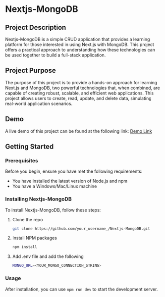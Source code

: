 # Nextjs-MongoDB

## Project Description

Nextjs-MongoDB is a simple CRUD application that provides a learning platform for those interested in using Next.js with MongoDB. This project offers a practical approach to understanding how these technologies can be used together to build a full-stack application.

## Project Purpose

The purpose of this project is to provide a hands-on approach for learning Next.js and MongoDB, two powerful technologies that, when combined, are capable of creating robust, scalable, and efficient web applications. This project allows users to create, read, update, and delete data, simulating real-world application scenarios.

## Demo

A live demo of this project can be found at the following link: [Demo Link](https://crud.jeffreyv.nl)

## Getting Started

### Prerequisites

Before you begin, ensure you have met the following requirements:
- You have installed the latest version of Node.js and npm
- You have a Windows/Mac/Linux machine

### Installing Nextjs-MongoDB

To install Nextjs-MongoDB, follow these steps:

1. Clone the repo
   ```sh
   git clone https://github.com/your_username_/Nextjs-MongoDB.git
   ```
2. Install NPM packages
   ```sh
   npm install
   ```
3. Add .env file and add the following
   ```sh
   MONGO_URL=<YOUR_MONGO_CONNECTION_STRING>
   ```

### Usage

After installation, you can use `npm run dev` to start the development server.
